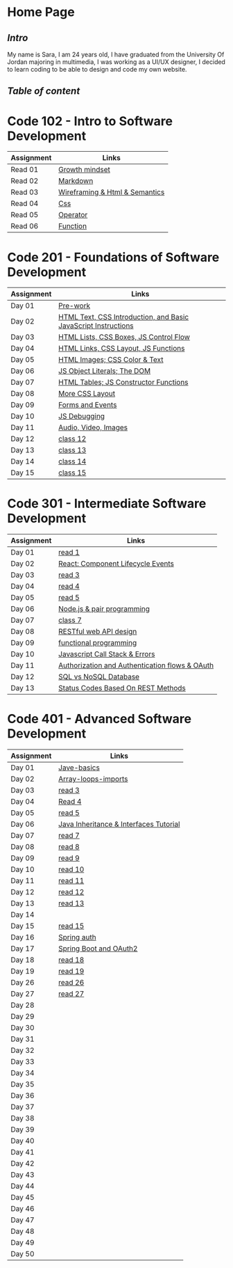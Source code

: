 # Home Page 

## ***Intro***

My name is Sara, I am 24 years old, I have graduated from the University Of Jordan majoring in multimedia, I was working as a UI/UX designer, I decided to learn coding to be able to design and code my own website.

## ***Table of content***
# Code 102 - Intro to Software Development
Assignment | Links 
-----------|-------------
Read 01 | [Growth mindset](growthMindset.md)
Read 02 | [Markdown](aboutMd.md)
Read 03 | [Wireframing & Html & Semantics](about3topics.md)
Read 04 | [Css](aboutCss.md)
Read 05 | [Operator](aboutOperator.md)
Read 06 | [Function](aboutFunction.md)

# Code 201 - Foundations of Software Development
| Assignment | Links |
| -----------|------------- |
| Day 01 | [Pre-work](/class-01.md) 
Day 02 | [HTML Text, CSS Introduction, and Basic JavaScript Instructions](class-02.md)
Day 03 | [HTML Lists, CSS Boxes, JS Control Flow](class-03.md)
Day 04 | [HTML Links, CSS Layout, JS Functions](class-04.md)
Day 05 | [HTML Images; CSS Color & Text](class-05.md)
Day 06 | [JS Object Literals; The DOM](class-06.md)
Day 07 | [HTML Tables; JS Constructor Functions](class-07.md)
Day 08 | [More CSS Layout](class-08.md)
Day 09 | [Forms and Events](class-09.md)
Day 10 | [JS Debugging](class-10.md)
Day 11 | [Audio, Video, Images](class-11.md)
Day 12 | [class 12](class-12.md)
Day 13 | [class 13](class-13.md)
Day 14 | [class 14](class-14.md)
Day 15 | [ class 15](class-15.md)


# Code 301 - Intermediate Software Development
| Assignment | Links |
| -----------|------------- |
| Day 01 | [read 1](Code-301-Reading-notes/301-class-01.md) |
| Day 02 | [React: Component Lifecycle Events](Code-301-Reading-notes/301-class-02.md) |
| Day 03 | [read 3](Code-301-Reading-notes/301-class-03.md) |
| Day 04 | [read 4](Code-301-Reading-notes/301-class-04.md) |
| Day 05 | [read 5](Code-301-Reading-notes/301-class-05.md) |
| Day 06 | [Node.js & pair programming](Code-301-Reading-notes/301-class-06.md)|
| Day 07 | [class 7](Code-301-Reading-notes/301-class-07.md)|
| Day 08 | [RESTful web API design](Code-301-Reading-notes/301-class-08.md)|
| Day 09 | [functional programming](Code-301-Reading-notes/301-class-09.md)|
| Day 10 | [Javascript Call Stack & Errors](Code-301-Reading-notes/301-class-10.md)|
| Day 11 | [Authorization and Authentication flows & OAuth](Code-301-Reading-notes/301-class-11.md) |
| Day 12 | [SQL vs NoSQL Database](Code-301-Reading-notes/301-class-12.md) |
| Day 13 | [Status Codes Based On REST Methods](Code-301-Reading-notes/301-class-13.md) |


# Code 401 - Advanced Software Development
| Assignment | Links |
| -----------|------------- |
| Day 01 | [Jave-basics](Code-401-Reading-notes/Jave-basics.md) |
| Day 02 | [Array-loops-imports](Code-401-Reading-notes/Array-loops-imports.md) |
| Day 03 | [read 3](Code-401-Reading-notes/read3.md) |
| Day 04 | [Read 4](Code-401-Reading-notes/read4.md) |
| Day 05 | [read 5](Code-401-Reading-notes/read5.md) |
| Day 06 | [Java Inheritance & Interfaces Tutorial](Code-401-Reading-notes/read6.md) |
| Day 07 | [read 7](Code-401-Reading-notes/read7.md) |
| Day 08 | [read 8](Code-401-Reading-notes/read8.md) |
| Day 09 | [read 9](Code-401-Reading-notes/read9.md) |
| Day 10 | [read 10](Code-401-Reading-notes/read10.md) |
| Day 11 | [read 11](Code-401-Reading-notes/read11.md) |
| Day 12 | [read 12]() |
| Day 13 | [read 13](Code-401-Reading-notes/read13.md) |
| Day 14 | []() |
| Day 15 | [read 15](Code-401-Reading-notes/read15.md) |
| Day 16 | [Spring auth](Code-401-Reading-notes/read16.md) |
| Day 17 | [Spring Boot and OAuth2](Code-401-Reading-notes/read17.md) |
| Day 18 | [read 18](Code-401-Reading-notes/read18.md) |
| Day 19 | [read 19](Code-401-Reading-notes/read19.md) |
| Day 26 | [read 26](Code-401-Reading-notes/read26.md) |
| Day 27 | [read 27](Code-401-Reading-notes/read27.md) |
| Day 28 | []() |
| Day 29 | []() |
| Day 30 | []() |
| Day 31 | []() |
| Day 32 | []() |
| Day 33 | []() |
| Day 34 | []() |
| Day 35 | []() |
| Day 36 | []() |
| Day 37 | []() |
| Day 38 | []() |
| Day 39 | []() |
| Day 40 | []() |
| Day 41 | []() |
| Day 42 | []() |
| Day 43 | []() |
| Day 44 | []() |
| Day 45 | []() |
| Day 46 | []() |
| Day 47 | []() |
| Day 48 | []() |
| Day 49 | []() |
| Day 50 | []() |